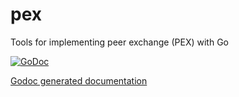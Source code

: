 pex
===

Tools for implementing peer exchange (PEX) with Go

[![GoDoc](http://godoc.org/github.com/samoslab/pex?status.png)](http://godoc.org/github.com/samoslab/samos/src/daemon/pex)

[Godoc generated documentation](http://godoc.org/github.com/samoslab/samos/src/daemon/pex)
